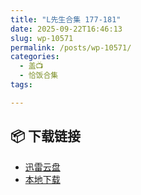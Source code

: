 ```yaml
---
title: "L先生合集 177-181"
date: 2025-09-22T16:46:13
slug: wp-10571
permalink: /posts/wp-10571/
categories:
  - 盖📺
  - 恰饭合集
tags:

---
```




## 📦 下载链接
- [迅雷云盘](https://blziyuan21.com/pay-download/10571?key=e7e8c5adf3&down_id=0)
- [本地下载](https://blziyuan21.com/pay-download/10571?key=e7e8c5adf3&down_id=1)

